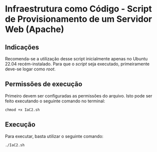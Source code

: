 # Infraestrutura como Código - Script de Provisionamento de um Servidor Web (Apache)

## Indicações

Recomenda-se a utilização desse script inicialmente apenas no Ubuntu 22.04 recém-instalado.
Para que o _script_ seja executado, primeiramente deve-se logar como _root_.

## Permissões de execução

Primeiro devem ser configuradas as permissões do arquivo. Isto pode ser feito executando o seguinte comando no terminal:

```shell script
chmod +x IaC2.sh 
```

## Execução

Para executar, basta utilizar o seguinte comando:

```shell script
./IaC2.sh
```
